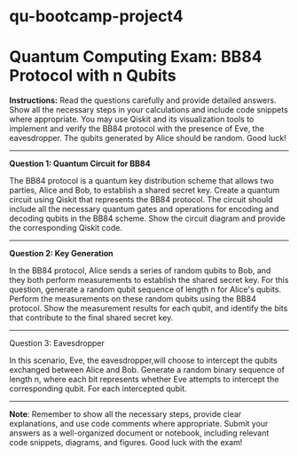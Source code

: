 # qu-bootcamp-project4
# Quantum Computing Exam: BB84 Protocol with n Qubits

**Instructions:** Read the questions carefully and provide detailed answers. Show all the necessary steps in your calculations and include code snippets where appropriate. You may use Qiskit and its visualization tools to implement and verify the BB84 protocol with the presence of Eve, the eavesdropper. The qubits generated by Alice should be random. Good luck!

---

**Question 1: Quantum Circuit for BB84**

The BB84 protocol is a quantum key distribution scheme that allows two parties, Alice and Bob, to establish a shared secret key. Create a quantum circuit using Qiskit that represents the BB84 protocol. The circuit should include all the necessary quantum gates and operations for encoding and decoding qubits in the BB84 scheme. Show the circuit diagram and provide the corresponding Qiskit code.

---

**Question 2: Key Generation**

In the BB84 protocol, Alice sends a series of random qubits to Bob, and they both perform measurements to establish the shared secret key. For this question, generate a random qubit sequence of length n  for Alice's qubits. Perform the measurements on these random qubits using the BB84 protocol. Show the measurement results for each qubit, and identify the bits that contribute to the final shared secret key.

---

Question 3: Eavesdropper

In this scenario, Eve, the eavesdropper,will  choose to intercept the qubits exchanged between Alice and Bob. Generate a random binary sequence of length n, where each bit represents whether Eve attempts to intercept the corresponding qubit. For each intercepted qubit.

---



**Note**: Remember to show all the necessary steps, provide clear explanations, and use code comments where appropriate. Submit your answers as a well-organized document or notebook, including relevant code snippets, diagrams, and figures. Good luck with the exam!
